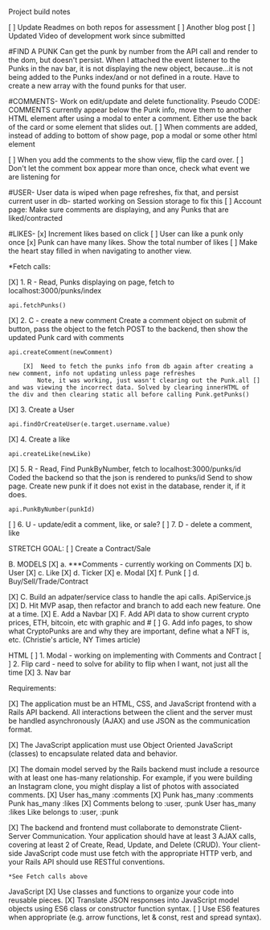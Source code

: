 Project build notes

[ ] Update Readmes on both repos for assessment
[ ] Another blog post
[ ] Updated Video of development work since submitted

#FIND A PUNK
Can get the punk by number from the API call and render to the dom, but doesn't persist. When I attached the event listener to the Punks in the nav bar, it is not displaying the new object, because...it is not being added to the Punks index/and or not defined in a route. Have to create a new array with the found punks for that user.


#COMMENTS-
 Work on edit/update and delete functionality.
        Pseudo CODE:
        COMMENTS currently appear below the Punk info, move them to another HTML element after using a modal to enter a comment. Either use the back of the card or some element that slides out.
[ ] When comments are added, instead of adding to bottom of show page, pop a modal or some other html element

[ ] When you add the comments to the show view, flip the card over.
[ ] Don't let the comment box appear more than once, check what event we are listening for

#USER-
User data is wiped when page refreshes, fix that, and persist current user in db- started working on Session storage to fix this
    [ ] Account page: Make sure comments are displaying, and any Punks that are liked/contracted

#LIKES-
[x] Increment likes based on click
[ ] User can like a punk only once
[x] Punk can have many likes. Show the total number of likes 
[ ] Make the heart stay filled in when navigating to another view.


*Fetch calls:


[X] 1. R - Read, Punks displaying on page, fetch to localhost:3000/punks/index

    api.fetchPunks()

[X] 2. C - create a new comment
    Create a comment object on submit of button, pass the object to the fetch POST to the backend, then show the updated Punk card with comments

    api.createComment(newComment)

        [X]  Need to fetch the punks info from db again after creating a new comment, info not updating unless page refreshes 
            Note, it was working, just wasn't clearing out the Punk.all [] and was viewing the incorrect data. Solved by clearing innerHTML of the div and then clearing static all before calling Punk.getPunks()

[X] 3. Create a User

    api.findOrCreateUser(e.target.username.value)

[X] 4. Create a like 
    
    api.createLike(newLike)

[X] 5. R - Read, Find PunkByNumber, fetch to localhost:3000/punks/id
    Coded the backend so that the json is rendered to punks/id
    Send to show page. Create new punk if it does not exist in the database, render it, if it does.

    api.PunkByNumber(punkId)

[ ] 6. U - update/edit a comment, like, or sale?
[ ] 7. D - delete a comment, like

STRETCH GOAL:
[ ]    Create a Contract/Sale

B. MODELS
    [X] a.  ***Comments - currently working on Comments
    [X] b. User 
    [X] c. Like
    [X] d. Ticker
    [X] e. Modal
    [X] f. Punk
    [ ] d. Buy/Sell/Trade/Contract
    

[X] C. Build an adpater/service class to handle the api calls.
    ApiService.js
[X] D. Hit MVP asap, then refactor and branch to add each new feature. One at a time.
[X] E. Add a Navbar
[X] F. Add API data to show current crypto prices, ETH, bitcoin, etc with graphic and #
[ ] G. Add info pages, to show what CryptoPunks are and why they are important, define what a NFT is, etc. (Christie's article, NY Times article)


HTML
[ ] 1. Modal - working on implementing with Comments and Contract
[ ] 2. Flip card - need to solve for ability to flip when I want, not just all the time
[X] 3. Nav bar

Requirements:

[X] The application must be an HTML, CSS, and JavaScript frontend with a Rails API backend. All interactions between the client and the server must be handled asynchronously (AJAX) and use JSON as the communication format.

[X] The JavaScript application must use Object Oriented JavaScript (classes) to encapsulate related data and behavior.

[X] The domain model served by the Rails backend must include a resource with at least one has-many relationship. For example, if you were building an Instagram clone, you might display a list of photos with associated comments.
    [X] User has_many :comments
    [X] Punk has_many :comments
    Punk has_many :likes
    [X] Comments belong to :user, :punk
    User has_many :likes
    Like belongs to :user, :punk

[X] The backend and frontend must collaborate to demonstrate Client-Server Communication. Your application should have at least 3 AJAX calls, covering at least 2 of Create, Read, Update, and Delete (CRUD). Your client-side JavaScript code must use fetch with the appropriate HTTP verb, and your Rails API should use RESTful conventions.

    *See Fetch calls above

JavaScript
[X] Use classes and functions to organize your code into reusable pieces.
[X] Translate JSON responses into JavaScript model objects using ES6 class or constructor function syntax.
[ ] Use ES6 features when appropriate (e.g. arrow functions, let & const, rest and spread syntax).